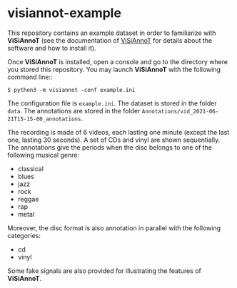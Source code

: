 # visiannot-example

This repository contains an example dataset in order to familiarize with **ViSiAnnoT** (see the documentation of [ViSiAnnoT](https://visiannot.readthedocs.io/en/latest/index.html) for details about the software and how to install it).

Once **ViSiAnnoT** is installed, open a console and go to the directory where you stored this repository. You may launch **ViSiAnnoT** with the following command line::

    $ python3 -m visiannot -conf example.ini

The configuration file is ``example.ini``. The dataset is stored in the folder ``data``. The annotations are stored in the folder ``Annotations/vid_2021-06-21T15-15-00_annotations``.

The recording is made of 6 videos, each lasting one minute (except the last one, lasting 30 seconds). A set of CDs and vinyl are shown sequentially. The annotations give the periods when the disc belongs to one of the following musical genre:

- classical
- blues
- jazz
- rock
- reggae
- rap
- metal

Moreover, the disc format is also annotation in parallel with the following categories:

- cd
- vinyl

Some fake signals are also provided for illustrating the features of **ViSiAnnoT**.
